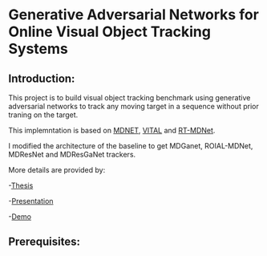 # **Generative Adversarial Networks for Online Visual Object Tracking Systems**

## **Introduction:**
This project is to build visual object tracking benchmark using generative adversarial networks to track any moving target in a sequence without prior traning on the target.

This implemntation is based on [MDNET](https://github.com/HyeonseobNam/py-MDNet), [VITAL](https://github.com/abnerwang/py-Vital) and [RT-MDNet](https://github.com/sydney0zq/RT-MDNet-OPN). 

I modified the architecture of the baseline to get MDGanet, ROIAL-MDNet, MDResNet and MDResGaNet trackers.

More details are provided by:

-[Thesis](https://scholars.wlu.ca/etd/2196/)

-[Presentation](https://github.com/g-zin/gan-visual-tracking/files/4535249/GANs.for.online.viusal.object.tracking.systems_presentation.pdf)

-[Demo](https://youtu.be/s2DPnLAxFuQ)

## **Prerequisites:**



